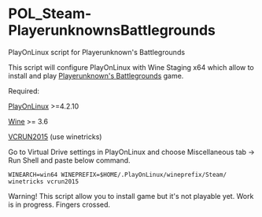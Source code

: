 # POL_Steam-PlayerunknownsBattlegrounds
PlayOnLinux script for Playerunknown's Battlegrounds

This script will configure PlayOnLinux with Wine Staging x64 which allow to install and play [Playerunknown's Battlegrounds](https://www.playbattlegrounds.com/) game.

Required:

[PlayOnLinux](https://www.playonlinux.com/pl/download.html) >=4.2.10

[Wine](http://www.wine-staging.com/news.html) >= 3.6

[VCRUN2015](https://www.microsoft.com/en-US/download/details.aspx?id=48145) (use winetricks)

Go to Virtual Drive settings in PlayOnLinux and choose Miscellaneous tab -> Run Shell and paste below command.

```WINEARCH=win64 WINEPREFIX=$HOME/.PlayOnLinux/wineprefix/Steam/ winetricks vcrun2015```

Warning! This script allow you to install game but it's not playable yet. Work is in progress. Fingers crossed.
